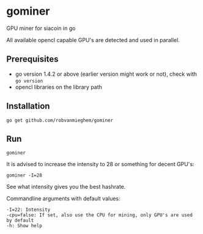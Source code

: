 # gominer
GPU miner for siacoin in go

All available opencl capable GPU's are detected and used in parallel.

## Prerequisites
* go version 1.4.2 or above (earlier version might work or not), check with `go version`
* opencl libraries on the library path

## Installation
```
go get github.com/robvanmieghem/gominer
```

## Run
```
gominer
```

It is advised to increase the intensity to 28 or something for decent GPU's:
```
gominer -I=28
```
See what intensity gives you the best hashrate.

Commandline arguments with default values:
```
-I=22: Intensity
-cpu=false: If set, also use the CPU for mining, only GPU's are used by default
-h: Show help
```
